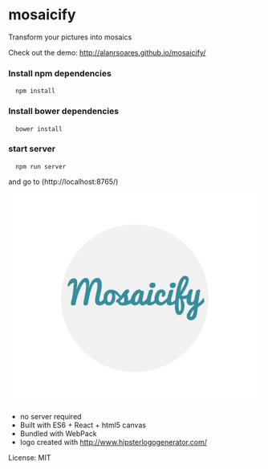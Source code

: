 # mosaicify
Transform your pictures into mosaics

Check out the demo: http://alanrsoares.github.io/mosaicify/

### Install npm dependencies
```
  npm install
```

### Install bower dependencies
```
  bower install
```

### start server
```
  npm run server
```
and go to (http://localhost:8765/)

![alt tag](/src/assets/images/logo2.png)

* no server required
* Built with ES6 + React + html5 canvas
* Bundled with WebPack
* logo created with http://www.hipsterlogogenerator.com/


License: MIT
